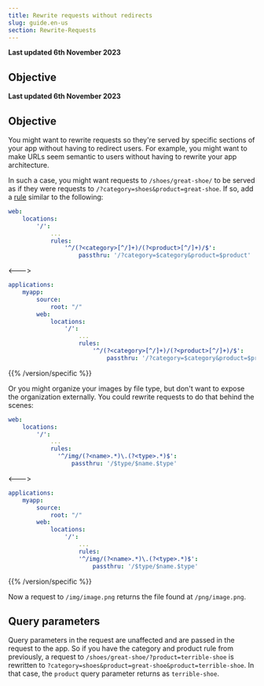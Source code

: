 ```yaml
---
title: Rewrite requests without redirects
slug: guide.en-us
section: Rewrite-Requests
---
```


**Last updated 6th November 2023**



## Objective  

**Last updated 6th November 2023**



## Objective  

You might want to rewrite requests so they're served by specific sections of your app
without having to redirect users.
For example, you might want to make URLs seem semantic to users without having to rewrite your app architecture.

In such a case, you might want requests to `/shoes/great-shoe/` to be served
as if they were requests to `/?category=shoes&product=great-shoe`.
If so, add a [rule](../app-reference.md#rules) similar to the following:


```yaml {configFile="app"}
web:
    locations:
        '/':
            ...
            rules:
                '^/(?<category>[^/]+)/(?<product>[^/]+)/$':
                    passthru: '/?category=$category&product=$product'
```
<--->
```yaml {configFile="app"}
applications:
    myapp:
        source:
            root: "/"
        web:
            locations:
                '/':
                    ...
                    rules:
                        '^/(?<category>[^/]+)/(?<product>[^/]+)/$':
                            passthru: '/?category=$category&product=$product'
```
{{% /version/specific %}}

Or you might organize your images by file type, but don't want to expose the organization externally.
You could rewrite requests to do that behind the scenes:


```yaml {configFile="app"}
web:
    locations:
        '/':
            ...
            rules:
              '^/img/(?<name>.*)\.(?<type>.*)$':
                  passthru: '/$type/$name.$type'
```
<--->
```yaml {configFile="app"}
applications:
    myapp:
        source:
            root: "/"
        web:
            locations:
                '/':
                    ...
                    rules:
                    '^/img/(?<name>.*)\.(?<type>.*)$':
                        passthru: '/$type/$name.$type'
```
{{% /version/specific %}}

Now a request to `/img/image.png` returns the file found at `/png/image.png`.

## Query parameters

Query parameters in the request are unaffected and are passed in the request to the app.
So if you have the category and product rule from previously, a request to `/shoes/great-shoe/?product=terrible-shoe`
is rewritten to `?category=shoes&product=great-shoe&product=terrible-shoe`.
In that case, the `product` query parameter returns as `terrible-shoe`.
